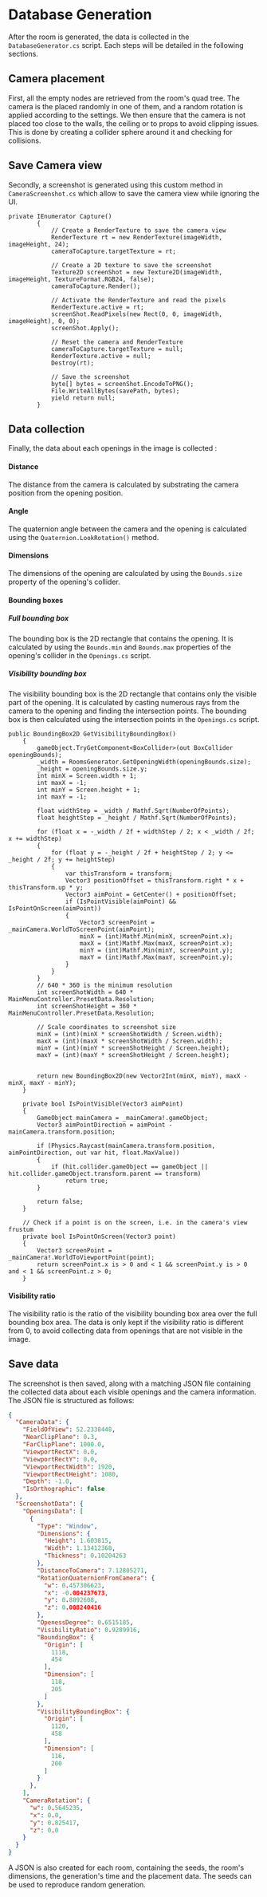 # Database Generation

After the room is generated, the data is collected in the ```DatabaseGenerator.cs``` script. Each steps will be detailed in the following sections.

## Camera placement

First, all the empty nodes are retrieved from the room's quad tree. The camera is the placed randomly in one of them, and a random rotation is applied according to the settings. We then ensure that the camera is not placed too close to the walls, the ceiling or to props to avoid clipping issues. This is done by creating a collider sphere around it and checking for collisions.



## Save Camera view

Secondly, a screenshot is generated using this custom method in ```CameraScreenshot.cs``` which allow to save the camera view while ignoring the UI. 

```Csharp
private IEnumerator Capture()
        {
            // Create a RenderTexture to save the camera view
            RenderTexture rt = new RenderTexture(imageWidth, imageHeight, 24);
            cameraToCapture.targetTexture = rt;

            // Create a 2D texture to save the screenshot
            Texture2D screenShot = new Texture2D(imageWidth, imageHeight, TextureFormat.RGB24, false);
            cameraToCapture.Render();

            // Activate the RenderTexture and read the pixels
            RenderTexture.active = rt;
            screenShot.ReadPixels(new Rect(0, 0, imageWidth, imageHeight), 0, 0);
            screenShot.Apply();

            // Reset the camera and RenderTexture
            cameraToCapture.targetTexture = null;
            RenderTexture.active = null;
            Destroy(rt);

            // Save the screenshot
            byte[] bytes = screenShot.EncodeToPNG();
            File.WriteAllBytes(savePath, bytes);
            yield return null;
        }
```

## Data collection

Finally, the data about each openings in the image is collected :

#### Distance

The distance from the camera is calculated by substrating the camera position from the opening position.

#### Angle

The quaternion angle between the camera and the opening is calculated using the ```Quaternion.LookRotation()``` method. 

#### Dimensions

The dimensions of the opening are calculated by using the ```Bounds.size``` property of the opening's collider.

#### Bounding boxes

##### Full bounding box

The bounding box is the 2D rectangle that contains the opening. It is calculated by using the ```Bounds.min``` and ```Bounds.max``` properties of the opening's collider in the ```Openings.cs``` script.

##### Visibility bounding box

The visibility bounding box is the 2D rectangle that contains only the visible part of the opening. It is calculated by casting numerous rays from the camera to the opening and finding the intersection points. The bounding box is then calculated using the intersection points in the ```Openings.cs``` script.

````Csharp
public BoundingBox2D GetVisibilityBoundingBox()
    {
        gameObject.TryGetComponent<BoxCollider>(out BoxCollider openingBounds);
        _width = RoomsGenerator.GetOpeningWidth(openingBounds.size);
        _height = openingBounds.size.y;
        int minX = Screen.width + 1;
        int maxX = -1;
        int minY = Screen.height + 1;
        int maxY = -1;

        float widthStep = _width / Mathf.Sqrt(NumberOfPoints);
        float heightStep = _height / Mathf.Sqrt(NumberOfPoints);

        for (float x = -_width / 2f + widthStep / 2; x < _width / 2f; x += widthStep)
        {
            for (float y = -_height / 2f + heightStep / 2; y <= _height / 2f; y += heightStep)
            {
                var thisTransform = transform;
                Vector3 positionOffset = thisTransform.right * x + thisTransform.up * y;
                Vector3 aimPoint = GetCenter() + positionOffset;
                if (IsPointVisible(aimPoint) && IsPointOnScreen(aimPoint))
                {
                    Vector3 screenPoint = _mainCamera.WorldToScreenPoint(aimPoint);
                    minX = (int)Mathf.Min(minX, screenPoint.x);
                    maxX = (int)Mathf.Max(maxX, screenPoint.x);
                    minY = (int)Mathf.Min(minY, screenPoint.y);
                    maxY = (int)Mathf.Max(maxY, screenPoint.y);
                }
            }
        }
        // 640 * 360 is the minimum resolution
        int screenShotWidth = 640 * MainMenuController.PresetData.Resolution;
        int screenShotHeight = 360 * MainMenuController.PresetData.Resolution;
        
        // Scale coordinates to screenshot size
        minX = (int)(minX * screenShotWidth / Screen.width);
        maxX = (int)(maxX * screenShotWidth / Screen.width);
        minY = (int)(minY * screenShotHeight / Screen.height);
        maxY = (int)(maxY * screenShotHeight / Screen.height);


        return new BoundingBox2D(new Vector2Int(minX, minY), maxX - minX, maxY - minY);
    }

    private bool IsPointVisible(Vector3 aimPoint)
    {
        GameObject mainCamera = _mainCamera!.gameObject;
        Vector3 aimPointDirection = aimPoint - mainCamera.transform.position;

        if (Physics.Raycast(mainCamera.transform.position, aimPointDirection, out var hit, float.MaxValue))
        {
            if (hit.collider.gameObject == gameObject || hit.collider.gameObject.transform.parent == transform)
                return true;
        }

        return false;
    }
    
    // Check if a point is on the screen, i.e. in the camera's view frustum
    private bool IsPointOnScreen(Vector3 point)
    {
        Vector3 screenPoint = _mainCamera!.WorldToViewportPoint(point);
        return screenPoint.x is > 0 and < 1 && screenPoint.y is > 0 and < 1 && screenPoint.z > 0;
    }
````

#### Visibility ratio

The visibility ratio is the ratio of the visibility bounding box area over the full bounding box area. The data is only kept if the visibility ratio is different from 0, to avoid collecting data from openings that are not visible in the image.

## Save data

The screenshot is then saved, along with a matching JSON file containing the collected data about each visible openings and the camera information. The JSON file is structured as follows:

```json
{
  "CameraData": {
    "FieldOfView": 52.2338448,
    "NearClipPlane": 0.3,
    "FarClipPlane": 1000.0,
    "ViewportRectX": 0.0,
    "ViewportRectY": 0.0,
    "ViewportRectWidth": 1920,
    "ViewportRectHeight": 1080,
    "Depth": -1.0,
    "IsOrthographic": false
  },
  "ScreenshotData": {
    "OpeningsData": [
      {
        "Type": "Window",
        "Dimensions": {
          "Height": 1.603815,
          "Width": 1.13412368,
          "Thickness": 0.10204263
        },
        "DistanceToCamera": 7.12805271,
        "RotationQuaternionFromCamera": {
          "w": 0.457306623,
          "x": -0.004237673,
          "y": 0.8892608,
          "z": 0.008240416
        },
        "OpenessDegree": 0.6515185,
        "VisibilityRatio": 0.9289916,
        "BoundingBox": {
          "Origin": [
            1118,
            454
          ],
          "Dimension": [
            118,
            205
          ]
        },
        "VisibilityBoundingBox": {
          "Origin": [
            1120,
            458
          ],
          "Dimension": [
            116,
            200
          ]
        }
      },
    ],
    "CameraRotation": {
      "w": 0.5645235,
      "x": 0.0,
      "y": 0.825417,
      "z": 0.0
    }
  }
}
```

A JSON is also created for each room, containing the seeds, the room's dimensions, the generation's time and the placement data. 
The seeds can be used to reproduce random generation. 